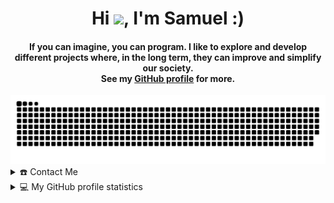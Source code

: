 <div align="center">
  <h1 align="center">Hi <img width="35" src="https://github.com/SamuelArangoIzad/SamuelArangoIzad/blob/main/resources/img/waving.gif">, I'm Samuel :)</h1>
  <h4 align="center">If you can imagine, you can program. I like to explore and develop different projects where, in the long term, they can improve and simplify our society. <br> See my <a href="https://github.com/SamuelArangoIzad" target="_blank">GitHub profile</a> for more.</h4>
</div>


<div align="center">
  <a href="https://github.com/SamuelArangoIzad">
    <img src="https://github.com/1999AZZAR/1999AZZAR/blob/main/resources/img/grid-snake.svg" alt="snake" />
  </a>
</div>

<details>
  <summary>☎️ Contact Me</summary>
  <div>
    <samp>
      <h2 align="center">You can reach me by:</h2>
      <p align="center">
        <br/>
        <a href="https://www.facebook.com/arango.diaz.samuel?mibextid=ZbWKwL" target="blank">
          <img align="center" src="https://img.shields.io/badge/facebook-4267B2.svg?style=for-the-badge&logo=facebook&logoColor=white" alt="azzar" height="30"/>
        </a>
        <a href="mailto:samuelarangodiaz04@gmail.com">
          <img align="center" src="https://img.shields.io/badge/gmail-EA4335.svg?style=for-the-badge&logo=gmail&logoColor=white" alt="azzar" height="30"/>
        </a>
        <a href="https://instagram.com/std.arango?igshid=OGQ5ZDc2ODk2ZA==" target="blank">
          <img align="center" src="https://img.shields.io/badge/instagram-%23E4405F.svg?style=for-the-badge&logo=Instagram&logoColor=white" alt="azzar" height="30"/>
        </a>
      </p>
    </samp>
  </div>
</details>


<details>
  <summary>💻 My GitHub profile statistics</summary>
  <div>
    <samp>
      <h2 align="center">Github Stats</h2>
      <br/>
      <details open>
        <summary><h3>Languages</h3></summary>
        <p align="center">
          <a href="https://github.com/SamuelArangoIzad/">
            <img src="https://github-readme-stats.vercel.app/api/top-langs/?username=SamuelArangoIzad&langs_count=6&theme=gruvbox&layout=compact&hide_border=true" alt="SamuelArangoIzad :: overall Top Langs " />
          </a>
        </p>
        <p align="center">
          <a href="https://github.com/SamuelArangoIzad/">
            <img width="45%" src="https://github-profile-summary-cards.vercel.app/api/cards/repos-per-language?username=SamuelArangoIzad&theme=gruvbox&layout=compact&hide_border=true&color=white" alt="SamuelArangoIzad :: Top Langs by repo" />
            <img width="45%" src="https://github-profile-summary-cards.vercel.app/api/cards/most-commit-language?username=SamuelArangoIzad&theme=gruvbox&layout=compact&hide_border=true&color=white" alt="SamuelArangoIzad :: Top Langs by commit" />
          </a>
        </p>
      </details>
      <details open>
        <summary hide_title><h3>Statistics</h3></summary>
        <p align="center">
          <a href="https://github.com/SamuelArangoIzad/">
            <img width="49.5%" src="https://github-readme-stats.vercel.app/api?username=SamuelArangoIzad&show_icons=true&theme=gruvbox&hide_border=true" />
            <img width="49.5%" src="https://github-readme-streak-stats.herokuapp.com/?user=SamuelArangoIzad&theme=gruvbox&hide_border=true" />
          </a>
        </p>
        <br>
      </samp>
    </div>
  </details>
</details>

